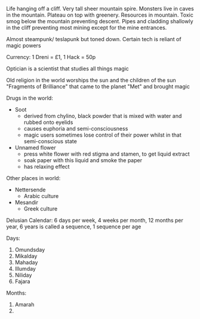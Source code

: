 Life hanging off a cliff. Very tall sheer mountain spire. Monsters live in caves in the mountain. Plateau on top with greenery. Resources in mountain. Toxic smog below the mountain preventing descent. Pipes and cladding shallowly in the cliff preventing most mining except for the mine entrances.

Almost steampunk/ teslapunk but toned down. Certain tech is reliant of magic powers

Currency: 1 Dreni = £1, 1 Hack = 50p

Optician is a scientist that studies all things magic

Old religion in the world worships the sun and the children of the sun "Fragments of Brilliance" that came to the planet "Met" and brought magic

Drugs in the world:
- Soot
	- derived from chylino, black powder that is mixed with water and rubbed onto eyelids
	- causes euphoria and semi-consciousness
	- magic users sometimes lose control of their power whilst in that semi-conscious state
- Unnamed flower
	- press white flower with red stigma and stamen, to get liquid extract
	- soak paper with this liquid and smoke the paper
	- has relaxing effect

Other places in world:
- Nettersende
	- Arabic culture
- Mesandir
	- Greek culture


Delusian Calendar:
6 days per week, 4 weeks per month, 12 months per year, 6 years is called a sequence, 1 sequence per age

Days:
1. Omundsday
2. Mikalday
3. Mahaday
4. Illumday
5. Niliday
6. Fajara

Months:
1. Amarah
2. 